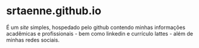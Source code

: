# srtaenne.github.io
É um <i>site</i> simples, hospedado pelo github contendo minhas informações acadêmicas e profissionais - bem como linkedin e currículo lattes - além de minhas redes sociais.
